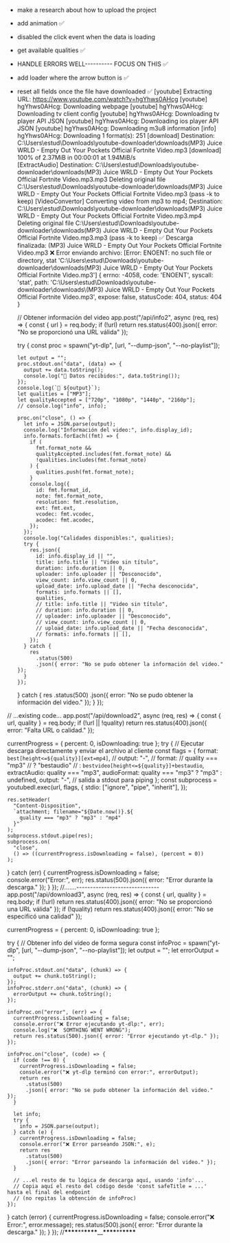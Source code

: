 - make a research about how to upload the project
- add animation ✅
- disabled the click event when the data is loading
- get available qualities ✅
- HANDLE ERRORS WELL---------- FOCUS ON THIS ✅
- add loader where the arrow button is ✅
- reset all fields once the file have downloaded ✅
  [youtube] Extracting URL: https://www.youtube.com/watch?v=hgYhws0AHcg
  [youtube] hgYhws0AHcg: Downloading webpage
  [youtube] hgYhws0AHcg: Downloading tv client config
  [youtube] hgYhws0AHcg: Downloading tv player API JSON
  [youtube] hgYhws0AHcg: Downloading ios player API JSON
  [youtube] hgYhws0AHcg: Downloading m3u8 information
  [info] hgYhws0AHcg: Downloading 1 format(s): 251
  [download] Destination: C:\Users\estud\Downloads\youtube-downloader\downloads\(MP3) Juice WRLD - Empty Out Your Pockets Official Fortnite Video.mp3
  [download] 100% of 2.37MiB in 00:00:01 at 1.94MiB/s  
   [ExtractAudio] Destination: C:\Users\estud\Downloads\youtube-downloader\downloads\(MP3) Juice WRLD - Empty Out Your Pockets Official Fortnite Video.mp3.mp3
  Deleting original file C:\Users\estud\Downloads\youtube-downloader\downloads\(MP3) Juice WRLD - Empty Out Your Pockets Official Fortnite Video.mp3 (pass -k to keep)
  [VideoConvertor] Converting video from mp3 to mp4; Destination: C:\Users\estud\Downloads\youtube-downloader\downloads\(MP3) Juice WRLD - Empty Out Your Pockets Official Fortnite Video.mp3.mp4
  Deleting original file C:\Users\estud\Downloads\youtube-downloader\downloads\(MP3) Juice WRLD - Empty Out Your Pockets Official Fortnite Video.mp3.mp3 (pass -k to keep)
  ✅ Descarga finalizada: (MP3) Juice WRLD - Empty Out Your Pockets Official Fortnite Video.mp3
  ❌ Error enviando archivo: [Error: ENOENT: no such file or directory, stat 'C:\Users\estud\Downloads\youtube-downloader\downloads\(MP3) Juice WRLD - Empty Out Your Pockets Official Fortnite Video.mp3'] {
  errno: -4058,
  code: 'ENOENT',
  syscall: 'stat',
  path: 'C:\\Users\\estud\\Downloads\\youtube-downloader\\downloads\\(MP3) Juice WRLD - Empty Out Your Pockets Official Fortnite Video.mp3',
  expose: false,
  statusCode: 404,
  status: 404
  }

  // Obtener información del video
  app.post("/api/info2", async (req, res) => {
  const { url } = req.body;
  if (!url)
  return res.status(400).json({ error: "No se proporcionó una URL válida" });

  try {
  const proc = spawn("yt-dlp", [url, "--dump-json", "--no-playlist"]);

      let output = "";
      proc.stdout.on("data", (data) => {
        output += data.toString();
        console.log("🔹 Datos recibidos:", data.toString());
      });
      console.log(`🔹 ${output}`);
      let qualities = ["MP3"];
      let qualityAccepted = ["720p", "1080p", "1440p", "2160p"];
      // console.log("info", info);

      proc.on("close", () => {
        let info = JSON.parse(output);
        console.log("Información del video:", info.display_id);
        info.formats.forEach((fmt) => {
          if (
            fmt.format_note &&
            qualityAccepted.includes(fmt.format_note) &&
            !qualities.includes(fmt.format_note)
          ) {
            qualities.push(fmt.format_note);
          }
          console.log({
            id: fmt.format_id,
            note: fmt.format_note,
            resolution: fmt.resolution,
            ext: fmt.ext,
            vcodec: fmt.vcodec,
            acodec: fmt.acodec,
          });
        });
        console.log("Calidades disponibles:", qualities);
        try {
          res.json({
            id: info.display_id || "",
            title: info.title || "Video sin título",
            duration: info.duration || 0,
            uploader: info.uploader || "Desconocido",
            view_count: info.view_count || 0,
            upload_date: info.upload_date || "Fecha desconocida",
            formats: info.formats || [],
            qualities,
            // title: info.title || "Video sin título",
            // duration: info.duration || 0,
            // uploader: info.uploader || "Desconocido",
            // view_count: info.view_count || 0,
            // upload_date: info.upload_date || "Fecha desconocida",
            // formats: info.formats || [],
          });
        } catch {
          res
            .status(500)
            .json({ error: "No se pudo obtener la información del video." });
        }
      });

  } catch {
  res
  .status(500)
  .json({ error: "No se pudo obtener la información del video." });
  }
  });

// ...existing code...
app.post("/api/download2", async (req, res) => {
const { url, quality } = req.body;
if (!url || !quality)
return res.status(400).json({ error: "Falta URL o calidad." });

currentProgress = { percent: 0, isDownloading: true };
try {
// Ejecutar descarga directamente y enviar el archivo al cliente
const flags = {
format: `best[height<=${quality}][ext=mp4]`,
// output: "-",
// format:
// quality === "mp3"
// ? "bestaudio"
// : `bestvideo[height<=${quality}]+bestaudio`,
extractAudio: quality === "mp3",
audioFormat: quality === "mp3" ? "mp3" : undefined,
output: "-", // salida a stdout para piping
};
const subprocess = youtubedl.exec(url, flags, {
stdio: ["ignore", "pipe", "inherit"],
});

    res.setHeader(
      "Content-Disposition",
      `attachment; filename="${Date.now()}.${
        quality === "mp3" ? "mp3" : "mp4"
      }"`
    );
    subprocess.stdout.pipe(res);
    subprocess.on(
      "close",
      () => ((currentProgress.isDownloading = false), (percent = 0))
    );

} catch (err) {
currentProgress.isDownloading = false;
console.error("Error:", err);
res.status(500).json({ error: "Error durante la descarga." });
}
});
//.......------------------------------
app.post("/api/download3", async (req, res) => {
const { url, quality } = req.body;
if (!url)
return res.status(400).json({ error: "No se proporcionó una URL válida" });
if (!quality)
return res.status(400).json({ error: "No se especificó una calidad" });

currentProgress = { percent: 0, isDownloading: true };

try {
// Obtener info del video de forma segura
const infoProc = spawn("yt-dlp", [url, "--dump-json", "--no-playlist"]);
let output = "";
let errorOutput = "";

    infoProc.stdout.on("data", (chunk) => {
      output += chunk.toString();
    });
    infoProc.stderr.on("data", (chunk) => {
      errorOutput += chunk.toString();
    });

    infoProc.on("error", (err) => {
      currentProgress.isDownloading = false;
      console.error("❌ Error ejecutando yt-dlp:", err);
      console.log("❌  SOMTHING WENT WRONG");
      return res.status(500).json({ error: "Error ejecutando yt-dlp." });
    });

    infoProc.on("close", (code) => {
      if (code !== 0) {
        currentProgress.isDownloading = false;
        console.error("❌ yt-dlp terminó con error:", errorOutput);
        return res
          .status(500)
          .json({ error: "No se pudo obtener la información del video." });
      }

      let info;
      try {
        info = JSON.parse(output);
      } catch (e) {
        currentProgress.isDownloading = false;
        console.error("❌ Error parseando JSON:", e);
        return res
          .status(500)
          .json({ error: "Error parseando la información del video." });
      }

      // ...el resto de tu lógica de descarga aquí, usando 'info'...
      // Copia aquí el resto del código desde 'const safeTitle = ...' hasta el final del endpoint
      // (no repitas la obtención de infoProc)
    });

} catch (error) {
currentProgress.isDownloading = false;
console.error("❌ Error:", error.message);
res.status(500).json({ error: "Error durante la descarga." });
}
});
//**\*\*\*\***\*\***\*\*\*\***\_\_**\*\*\*\***\*\***\*\*\*\***
